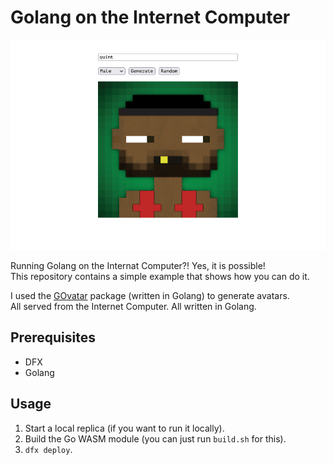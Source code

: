 # Golang on the Internet Computer

![banner](./banner.png)

Running Golang on the Internat Computer?! Yes, it is possible!  
This repository contains a simple example that shows how you can do it.

I used the [GOvatar](https://pkg.go.dev/github.com/o1egl/govatar@v0.4.1#section-readme) package (written in Golang) to generate avatars.  
All served from the Internet Computer. All written in Golang.

## Prerequisites

- DFX
- Golang

## Usage

1. Start a local replica (if you want to run it locally).
2. Build the Go WASM module (you can just run `build.sh` for this).
3. `dfx deploy`.

